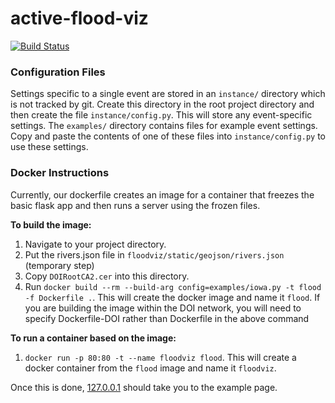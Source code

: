 # active-flood-viz
[![Build Status](https://travis-ci.org/USGS-VIZLAB/active-flood-viz.svg?branch=master)](https://travis-ci.org/USGS-VIZLAB/active-flood-viz)

### Configuration Files

Settings specific to a single event are stored in an `instance/` directory which is not tracked by git.
Create this directory in the root project directory and then create the file `instance/config.py`.
This will store any event-specific settings.
The `examples/` directory contains files for example event settings.
Copy and paste the contents of one of these files into `instance/config.py` to use these settings.

### Docker Instructions

Currently, our dockerfile creates an image for a container that freezes the basic flask app and then runs a server using
the frozen files. 

**To build the image:**
1. Navigate to your project directory.
1. Put the rivers.json file in `floodviz/static/geojson/rivers.json` (temporary step)
1. Copy `DOIRootCA2.cer` into this directory.
1. Run `docker build --rm --build-arg config=examples/iowa.py -t flood -f Dockerfile .`. This will create the docker image and name it `flood`.
If you are building the image within the DOI network, you will need to specify Dockerfile-DOI rather than Dockerfile in the above command

**To run a container based on the image:**
1. `docker run -p 80:80 -t --name floodviz flood`. This will create a docker container from the `flood` image and name it `floodviz`.


Once this is done, [127.0.0.1](http://127.0.0.1) should take you to the example page.

